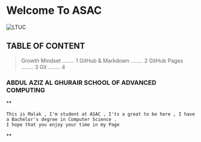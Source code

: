 # Welcome To ASAC
![LTUC](https://img.alwakeelnews.com/Content/Upload/small/8202013104316907594295.jpg)

## TABLE OF CONTENT 
> Growth Mindset              ........ 1
> GitHub & Markdown           ........ 2
> GitHub Pages                ........ 3
> Git                         ........ 4


### ABDUL AZIZ AL GHURAIR SCHOOL OF ADVANCED COMPUTING

**
```
This is Malak , I'm student at ASAC , I'ts a great to be here , I have a Bachelor's degree in Computer Science .
I hope that you enjoy your time in my Page 
```
**


